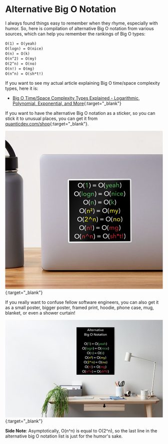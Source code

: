 # Alternative Big O Notation
I always found things easy to remember when they rhyme, especially with humor. So, here is compilation of alternative Big O notation from various sources, which can help you remember the rankings of Big O types:

```
O(1) = O(yeah)
O(logn) = O(nice)
O(n) = O(k)
O(n^2) = O(my)
O(2^n) = O(no)
O(n!) = O(mg)
O(n^n) = O(sh*t!)
```

If you want to see my actual article explaining Big O time/space complexity types, here it is:
* [Big O Time/Space Complexity Types Explained - Logarithmic, Polynomial, Exponential, and More](/algorithms/primitives/big-o-time-space-complexity-types-explained){:target="_blank"}

If you want to have the alternative Big O notation as a sticker, so you can stick it to unusual places, you can get it from [quanticdev.com/shop](/shop){:target="_blank"}.

[![Alternative Big O Notation Poster](media/alternative_big_o_notation_sticker.jpg)](https://www.redbubble.com/i/sticker/Alternative-Big-O-Notation-by-quanticdev/54268092.EJUG5){:target="_blank"}

If you really want to confuse fellow software engineers, you can also get it as a small poster, bigger poster, framed print, hoodie, phone case, mug, blanket, or even a shower curtain!

[![Alternative Big O Notation Poster](media/alternative_big_o_notation_poster.jpg)](https://www.redbubble.com/shop/ap/54268092){:target="_blank"}

**Side Note**: Asymptotically, O(n^n) is equal to O(2^n), so the last line in the alternative big O notation list is just for the humor's sake.
